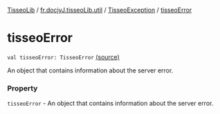 [TisseoLib](../../index.md) / [fr.docjyJ.tisseoLib.util](../index.md) / [TisseoException](index.md) / [tisseoError](./tisseo-error.md)

# tisseoError

`val tisseoError: TisseoError` [(source)](https://github.com/docjyJ/TisseoLib/tree/master/src/main/kotlin/fr/docjyJ/tisseoLib/util/TisseoException.kt#L15)

An object that contains information about the server error.

### Property

`tisseoError` - An object that contains information about the server error.